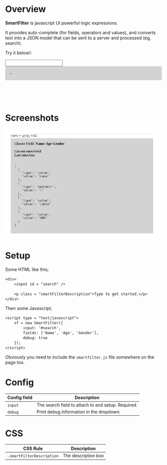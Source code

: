 <style>
table {
	width: 100%;
}

.smartFilterInput {
	width: 100%;
}

.smartFilterKeyword {
	font-weight: bold;
}

div.smartFilterDescription {
	background-color: lightgray;
	padding: 1em;
	z-index: 2;
}

.inputUnfocus {
	display: none;
}

.inputFocus {
	position: absolute;
	display: block;
	width: 100%;
}

</style>

# Overview 

**SmartFilter** is javascript UI powerful logic expressions.

It provides auto-complete (for fields, operators and values), and converts text 
into a JSON model that can be sent to a server and processed (eg, search).

<div>

<p>Try it below!: </p>

<input id = "exampleSearch" />
<div class = "smartFilterDescription">-</div>
</div>

<script type = "text/javascript" src = "https://cdn.rawgit.com/jamesread/smartfilter/79d3f4326a5812e7648692fe118942f02926e804/js/smartfilter.js"></script>

<script type = "text/javascript">

window.sf = new SmartFilter({
	input: '#exampleSearch',
	fields: ['Name', 'Age', 'Gender']
}); 

</script>

<br /><br /><br />

# Screenshots

![smart filter screenshot](images/screenshot1.png "smart filter screenshot")


# Setup
	
Some HTML like this; 

	<div> 
		<input id = "search" />

		<p class = "smartFilterDescription">Type to get started.</p>
	</div>

Then some Javascript;

	<script type = "text/javascript">
		sf = new SmartFilter({	
			input: '#search',
			fields: ['Name', 'Age', 'Gender'],
			debug: true
		});
	</script>

Obviously you need to include the ``smartfilter.js`` file somewhere on the page too.


# Config

| Config field | Description                                                   |
|--------------|---------------------------------------------------------------|
| ``input``    | The search field to attach to and setup. Required.            |
| ``debug``    | Print debug information in the dropdown.

# CSS

| CSS Rule     | Description                                                   |
|--------------|---------------------------------------------------------------|
| ``.smartFilterDescription``    | The description box                         |


